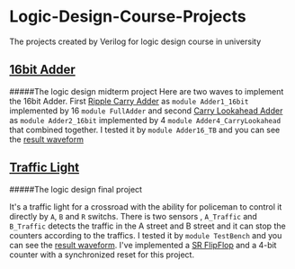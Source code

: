 # Logic-Design-Course-Projects

The projects created by Verilog for logic design course in university

## [16bit Adder](https://github.com/1997alireza/Logic-Design-Course-Projects/tree/master/16bit%20Adder)
#####The logic design midterm project
Here are two waves to implement the 16bit Adder. First [Ripple Carry Adder](https://en.wikipedia.org/wiki/Adder_(electronics)#Ripple-carry_adder) as `module Adder1_16bit` implemented by 16 `module FullAdder` and second [Carry Lookahead Adder](https://en.wikipedia.org/wiki/Lookahead_carry_unit#16-bit_adder) as `module Adder2_16bit` implemented by 4 `module Adder4_CarryLookahead` that combined together.
I tested it by `module Adder16_TB` and you can see the [result waveform](https://github.com/1997alireza/Logic-Design-Course-Projects/blob/master/16bit%20Adder/waveform/waveform.jpg)

## [Traffic Light](https://github.com/1997alireza/Logic-Design-Course-Projects/tree/master/Traffic%20Light)
#####The logic design final project

It's a traffic light for a crossroad with the ability for policeman to control it directly by `A`, `B` and `R` switchs. There is two sensors , `A_Traffic` and `B_Traffic` detects the traffic in the A street and B street and it can stop the counters according to the traffics.
I tested it by `module TestBench` and you can see the [result waveform](https://github.com/1997alireza/Logic-Design-Course-Projects/blob/master/Traffic%20Light/waveform/waveform.png). 
I've implemented a [SR FlipFlop](https://en.wikipedia.org/wiki/Flip-flop_(electronics)) and a 4-bit counter with a synchronized reset for this project.
  
